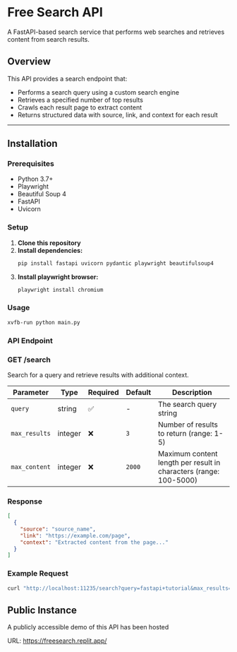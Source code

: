 # Free Search API

A FastAPI-based search service that performs web searches and retrieves content from search results.

## Overview

This API provides a search endpoint that:
- Performs a search query using a custom search engine
- Retrieves a specified number of top results
- Crawls each result page to extract content
- Returns structured data with source, link, and context for each result

---

## Installation

### Prerequisites
- Python 3.7+
- Playwright
- Beautiful Soup 4
- FastAPI
- Uvicorn

### Setup

1. **Clone this repository**
2. **Install dependencies:**
   ```sh
   pip install fastapi uvicorn pydantic playwright beautifulsoup4
   ```
3. **Install playwright browser:**
   ```sh
   playwright install chromium
   ```

### Usage
```sh
xvfb-run python main.py
```

### API Endpoint

### GET /search

Search for a query and retrieve results with additional context.

| Parameter    | Type     | Required | Default | Description |
|-------------|----------|----------|---------|-------------|
| `query`     | string   | ✅        | -       | The search query string |
| `max_results` | integer | ❌        | `3`     | Number of results to return (range: 1-5) |
| `max_content` | integer | ❌        | `2000`  | Maximum content length per result in characters (range: 100-5000) |

### Response

```json
[
  {
    "source": "source_name",
    "link": "https://example.com/page",
    "context": "Extracted content from the page..."
  }
]
```
### Example Request

```sh
curl "http://localhost:11235/search?query=fastapi+tutorial&max_results=2&max_content=1000"
```

## Public Instance

A publicly accessible demo of this API has been hosted

URL: https://freesearch.replit.app/

